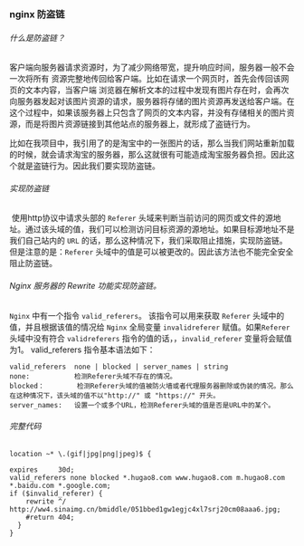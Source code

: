 ### nginx 防盗链

###### 什么是防盗链？

​	客户端向服务器请求资源时，为了减少网络带宽，提升响应时间，服务器一般不会一次将所有  资源完整地传回给客户端。比如在请求一个网页时，首先会传回该网页的文本内容，当客户端  浏览器在解析文本的过程中发现有图片存在时，会再次向服务器发起对该图片资源的请求，服务器将存储的图片资源再发送给客户端。在这个过程中，如果该服务器上只包含了网页的文本内容，并没有存储相关的图片资源，而是将图片资源链接到其他站点的服务器上，就形成了盗链行为。

​	比如在我项目中，我引用了的是淘宝中的一张图片的话，那么当我们网站重新加载的时候，就会请求淘宝的服务器，那么这就很有可能造成淘宝服务器负担。因此这个就是盗链行为。因此我们要实现防盗链。

###### 实现防盗链

​	使用http协议中请求头部的 `Referer` 头域来判断当前访问的网页或文件的源地址。通过该头域的值，我们可以检测访问目标资源的源地址。如果目标源地址不是我们自己站内的 `URL` 的话，那么这种情况下，我们采取阻止措施，实现防盗链。但是注意的是：`Referer` 头域中的值是可以被更改的。因此该方法也不能完全安全阻止防盗链。

###### Nginx 服务器的 Rewrite 功能实现防盗链。

`Nginx` 中有一个指令 `valid_referers`。 该指令可以用来获取 `Referer` 头域中的值，并且根据该值的情况给 `Nginx` 全局变量 `invalidreferer` 赋值。如果`Referer` 头域中没有符合 `validreferers` 指令的值的话，，`invalid_referer` 变量将会赋值为1。 valid_referers 指令基本语法如下：

~~~shell
valid_referers  none | blocked | server_names | string
none: 		    检测Referer头域不存在的情况。
blocked：        检测Referer头域的值被防火墙或者代理服务器删除或伪装的情况。那么在这种情况下，该头域的值不以"http://" 或 "https://" 开头。
server_names:  	设置一个或多个URL，检测Referer头域的值是否是URL中的某个。
~~~

###### 完整代码

~~~shell
location ~* \.(gif|jpg|png|jpeg)$ {

expires     30d;
valid_referers none blocked *.hugao8.com www.hugao8.com m.hugao8.com *.baidu.com *.google.com;
if ($invalid_referer) {
	rewrite ^/ http://ww4.sinaimg.cn/bmiddle/051bbed1gw1egjc4xl7srj20cm08aaa6.jpg;
	#return 404;
  }
}
~~~

